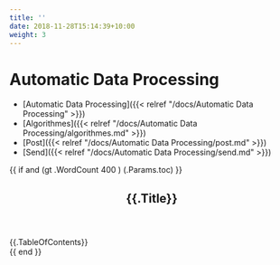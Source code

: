 ```yaml
---
title: ''
date: 2018-11-28T15:14:39+10:00
weight: 3
---
```

# Automatic Data Processing


- [Automatic Data Processing]({{< relref "/docs/Automatic Data Processing" >}})
- [Algorithmes]({{< relref "/docs/Automatic Data Processing/algorithmes.md" >}})
- [Post]({{< relref "/docs/Automatic Data Processing/post.md" >}})
- [Send]({{< relref "/docs/Automatic Data Processing/send.md" >}})

{{ if and (gt .WordCount 400 ) (.Params.toc) }}
<aside>
    <header>
    <h2>{{.Title}}</h2>
    </header>
    {{.TableOfContents}}
</aside>
{{ end }}